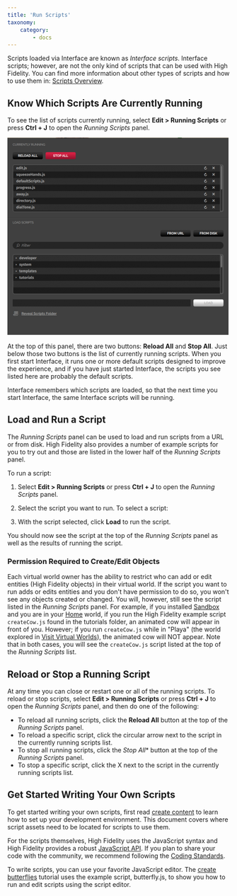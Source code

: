 ```yaml
---
title: 'Run Scripts'
taxonomy:
    category:
        - docs
---
```


Scripts loaded via Interface are known as *Interface scripts*. Interface scripts; however, are not the only kind of scripts that can be used with High Fidelity. You can find more information about other types of scripts and how to use them in: [Scripts Overview](https://wiki.highfidelity.com/wiki/Scripts_Overview).

## Know Which Scripts Are Currently Running

To see the list of scripts currently running, select **Edit > Running Scripts** or press **Ctrl + J** to open the *Running Scripts* panel.

![](running-scripts-panel.png)

At the top of this panel, there are two buttons: **Reload All** and **Stop All**. Just below those two buttons is the list of currently running scripts. When you first start Interface, it runs one or more default scripts designed to improve the experience, and if you have just started Interface, the scripts you see listed here are probably the default scripts.

Interface remembers which scripts are loaded, so that the next time you start Interface, the same Interface scripts will be running.

## Load and Run a Script

The *Running Scripts* panel can be used to load and run scripts from a URL or from disk. High Fidelity also provides a number of example scripts for you to try out and those are listed in the lower half of the *Running Scripts* panel.

To run a script:

1. Select **Edit > Running Scripts** or press **Ctrl + J** to open the *Running Scripts* panel.
2. Select the script you want to run. To select a script:


1. With the script selected, click **Load** to run the script.

You should now see the script at the top of the *Running Scripts* panel as well as the results of running the script.

### Permission Required to Create/Edit Objects

Each virtual world owner has the ability to restrict who can add or edit entities (High Fidelity objects) in their virtual world. If the script you want to run adds or edits entities and you don't have permission to do so, you won't see any objects created or changed. You will, however, still see the script listed in the *Running Scripts* panel. For example, if you installed [Sandbox](https://wiki.highfidelity.com/wiki/Sandbox) and you are in your [Home](https://wiki.highfidelity.com/wiki/Home_domain) world, if you run the High Fidelity example script `createCow.js` found in the tutorials folder, an animated cow will appear in front of you. However; if you run `createCow.js` while in "Playa" (the world explored in [Visit Virtual Worlds](https://wiki.highfidelity.com/wiki/Explore)), the animated cow will NOT appear. Note that in both cases, you will see the `createCow.js` script listed at the top of the *Running Scripts* list.

## Reload or Stop a Running Script

At any time you can close or restart one or all of the running scripts. To reload or stop scripts, select **Edit > Running Scripts** or press **Ctrl + J** to open the *Running Scripts* panel, and then do one of the following:

- To reload all running scripts, click the **Reload All** button at the top of the *Running Scripts* panel.
- To reload a specific script, click the circular arrow next to the script in the currently running scripts list.
- To stop all running scripts, click the *Stop All** button at the top of the *Running Scripts* panel.
- To stop a specific script, click the X next to the script in the currently running scripts list.

## Get Started Writing Your Own Scripts

To get started writing your own scripts, first read [create content](https://wiki.highfidelity.com/wiki/Create_content) to learn how to set up your development environment. This document covers where script assets need to be located for scripts to use them.

For the scripts themselves, High Fidelity uses the JavaScript syntax and High Fidelity provides a robust [JavaScript API](https://wiki.highfidelity.com/wiki/Category:JavaScript_API). If you plan to share your code with the community, we recommend following the [Coding Standards](https://wiki.highfidelity.com/wiki/Coding_Standards).

To write scripts, you can use your favorite JavaScript editor. The [create butterflies](https://wiki.highfidelity.com/wiki/Create_butterflies) tutorial uses the example script, butterfly.js, to show you how to run and edit scripts using the script editor.
